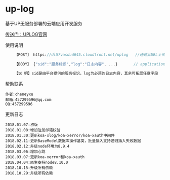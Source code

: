 # up-log
基于UP无服务部署的云端应用开发服务

[传送门：UPLOG官网](http://up.xserver.top)

使用说明
```javascript
    【POST】 https://dl57vasdud645.cloudfront.net/uplog   //通过此URL上传日志
    
    【BODY】 {"sid":"服务标识","log":"日志内容", ...}       // application/json
    
    【说 明】sid是由平台提供的服务标识，log为必须的日志内容，其余可拓展任意字段
```
帮助联系
>
	作者:cheneyxu
	邮箱:457299596@qq.com
	QQ:457299596

更新日志
>
	2018.01.07:初版
	2018.01.08:增加注册邮箱校验
	2018.01.30:更新koa-xlog/koa-xerror/koa-xauth中间件
	2018.02.11:更新BaseModel数据库操作基类，批量插入支持递归插入失败数据
	2018.02.12:升级node环境为8.9.4
	2018.03.06:增加心跳
	2018.03.07:更新koa-xerror和koa-xauth
	2018.04.04:原生支持node8.10.0
	2018.10.15:升级所有依赖
	2018.10.29:升级所有依赖
